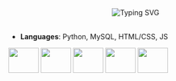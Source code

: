 <div align="center">
<img src="https://readme-typing-svg.demolab.com?font=Fira+Code&pause=1000&color=EE2065&center=true&width=435&lines=%E2%98%85+Hello!+My+name+is+Aline+Ribeiro+%E2%98%85" alt="Typing SVG" />
</div>

<br/>

- **Languages**: Python, MySQL, HTML/CSS, JS

<div>
<img width="60" height="50" src="https://cdn.jsdelivr.net/gh/devicons/devicon@latest/icons/python/python-original.svg" />
<img width="60" height="50" src="https://cdn.jsdelivr.net/gh/devicons/devicon@latest/icons/html5/html5-original-wordmark.svg" />
<img width="60" height="50" src="https://cdn.jsdelivr.net/gh/devicons/devicon@latest/icons/css3/css3-original.svg" />
<img width="60" height="50" src="https://cdn.jsdelivr.net/gh/devicons/devicon@latest/icons/javascript/javascript-original.svg" />
<img width="60" height="50" src="https://cdn.jsdelivr.net/gh/devicons/devicon@latest/icons/mysql/mysql-original.svg" />                 
</div>     
